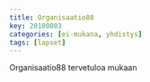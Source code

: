 ```yaml
---
title: Organisaatio88
key: 20180803
categories: [ei-mukana, yhdistys]
tags: [lapset]
---
```


Organisaatio88 tervetuloa mukaan
